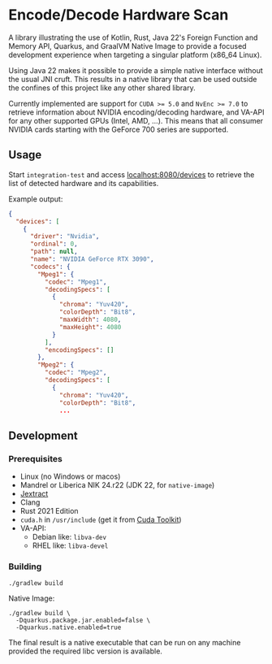 # Encode/Decode Hardware Scan

A library illustrating the use of Kotlin, Rust, Java 22's Foreign Function and Memory API, Quarkus,
and GraalVM Native Image to provide a focused development experience when targeting a singular
platform (x86_64 Linux).

Using Java 22 makes it possible to provide a simple native interface without the usual JNI cruft.
This results in a native library that can be used outside the confines of this project like
any other shared library.

Currently implemented are support for `CUDA >= 5.0` and `NvEnc >= 7.0` to retrieve information
about NVIDIA encoding/decoding hardware, and VA-API for any other supported GPUs (Intel, AMD, ...).
This means that all consumer NVIDIA cards starting with the GeForce 700 series are supported.

## Usage

Start `integration-test` and access [localhost:8080/devices](http://localhost:8080/devices) to
retrieve the list of detected hardware and its capabilities.

Example output:

```json
{
  "devices": [
    {
      "driver": "Nvidia",
      "ordinal": 0,
      "path": null,
      "name": "NVIDIA GeForce RTX 3090",
      "codecs": {
        "Mpeg1": {
          "codec": "Mpeg1",
          "decodingSpecs": [
            {
              "chroma": "Yuv420",
              "colorDepth": "Bit8",
              "maxWidth": 4080,
              "maxHeight": 4080
            }
          ],
          "encodingSpecs": []
        },
        "Mpeg2": {
          "codec": "Mpeg2",
          "decodingSpecs": [
            {
              "chroma": "Yuv420",
              "colorDepth": "Bit8",
              ...
```

## Development

### Prerequisites

- Linux (no Windows or macos)
- Mandrel or Liberica NIK 24.r22 (JDK 22, for `native-image`)
- [Jextract](https://jdk.java.net/jextract/)
- Clang
- Rust 2021 Edition
- `cuda.h` in `/usr/include` (get it from [Cuda Toolkit][cuda-tk])
- VA-API:
    - Debian like: `libva-dev`
    - RHEL like: `libva-devel`

[cuda-tk]: https://developer.nvidia.com/cuda-toolkit

### Building

```shell
./gradlew build
```

Native Image:

```shell
./gradlew build \
  -Dquarkus.package.jar.enabled=false \
  -Dquarkus.native.enabled=true
```

The final result is a native executable that can be run on any machine provided the required
libc version is available.
